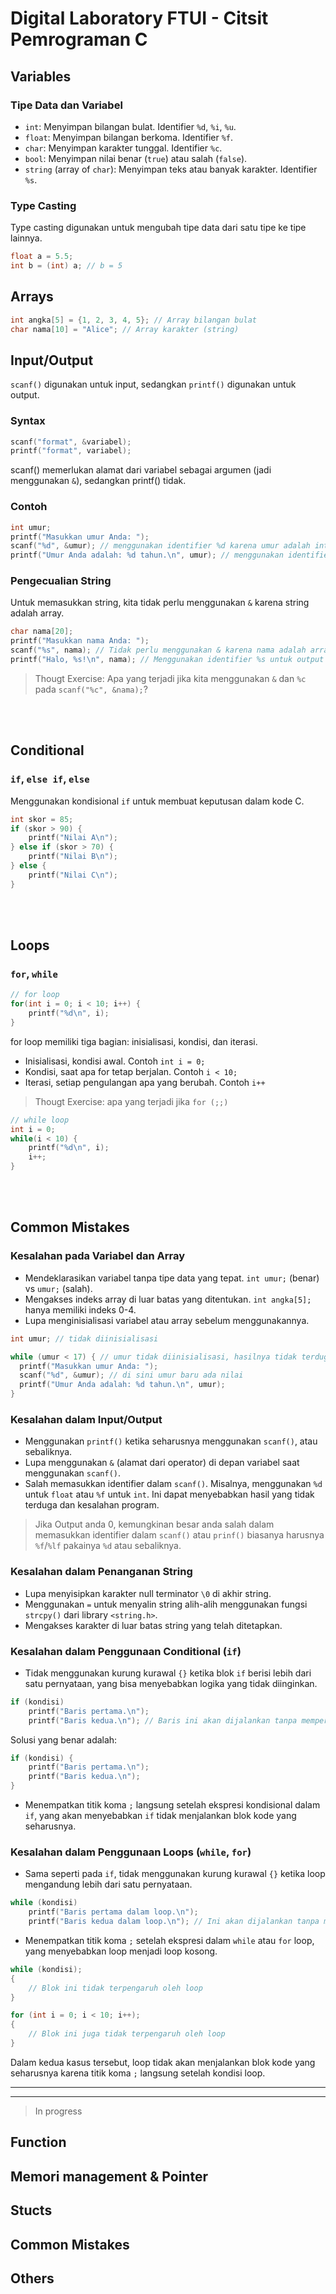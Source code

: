 # Digital Laboratory FTUI - Citsit Pemrograman C

## Variables

### Tipe Data dan Variabel
- `int`: Menyimpan bilangan bulat. Identifier `%d`, `%i`, `%u`.
- `float`: Menyimpan bilangan berkoma. Identifier `%f`.
- `char`: Menyimpan karakter tunggal. Identifier `%c`.
- `bool`: Menyimpan nilai benar (`true`) atau salah (`false`).
- `string` (array of `char`): Menyimpan teks atau banyak karakter. Identifier `%s`.

### Type Casting
Type casting digunakan untuk mengubah tipe data dari satu tipe ke tipe lainnya.

```c
float a = 5.5;
int b = (int) a; // b = 5
```

## Arrays
```c
int angka[5] = {1, 2, 3, 4, 5}; // Array bilangan bulat
char nama[10] = "Alice"; // Array karakter (string)
```

## Input/Output
`scanf()` digunakan untuk input, sedangkan `printf()` digunakan untuk output.

### Syntax
```c
scanf("format", &variabel);
printf("format", variabel);
```
scanf() memerlukan alamat dari variabel sebagai argumen (jadi menggunakan `&`), sedangkan printf() tidak.

### Contoh
```c
int umur;
printf("Masukkan umur Anda: ");
scanf("%d", &umur); // menggunakan identifier %d karena umur adalah integer
printf("Umur Anda adalah: %d tahun.\n", umur); // menggunakan identifier %d untuk output
```

### Pengecualian String
Untuk memasukkan string, kita tidak perlu menggunakan `&` karena string adalah array.

```c
char nama[20];
printf("Masukkan nama Anda: ");
scanf("%s", nama); // Tidak perlu menggunakan & karena nama adalah array
printf("Halo, %s!\n", nama); // Menggunakan identifier %s untuk output
```

> Thougt Exercise: Apa yang terjadi jika kita menggunakan `&` dan `%c` pada `scanf("%c", &nama);`? 

<br/>
<br/>

## Conditional

### `if`, `else if`, `else`
Menggunakan kondisional `if` untuk membuat keputusan dalam kode C.

```c
int skor = 85;
if (skor > 90) {
    printf("Nilai A\n");
} else if (skor > 70) {
    printf("Nilai B\n");
} else {
    printf("Nilai C\n");
}
```

<br/>
<br/>

## Loops

### `for`, `while`

```c
// for loop
for(int i = 0; i < 10; i++) {
    printf("%d\n", i);
}
```
for loop memiliki tiga bagian: inisialisasi, kondisi, dan iterasi.
- Inisialisasi, kondisi awal. Contoh `int i = 0;`
- Kondisi, saat apa for tetap berjalan. Contoh `i < 10;`
- Iterasi, setiap pengulangan apa yang berubah. Contoh `i++`

> Thougt Exercise: apa yang terjadi jika `for (;;)`

```c
// while loop
int i = 0;
while(i < 10) {
    printf("%d\n", i);
    i++;
}
```

<br/>
<br/>

## Common Mistakes

### Kesalahan pada Variabel dan Array
- Mendeklarasikan variabel tanpa tipe data yang tepat. `int umur;` (benar) vs `umur;` (salah).
- Mengakses indeks array di luar batas yang ditentukan. `int angka[5];` hanya memiliki indeks 0-4.
- Lupa menginisialisasi variabel atau array sebelum menggunakannya. 
```c
int umur; // tidak diinisialisasi

while (umur < 17) { // umur tidak diinisialisasi, hasilnya tidak terduga
  printf("Masukkan umur Anda: ");
  scanf("%d", &umur); // di sini umur baru ada nilai
  printf("Umur Anda adalah: %d tahun.\n", umur);
}
```

### Kesalahan dalam Input/Output
- Menggunakan `printf()` ketika seharusnya menggunakan `scanf()`, atau sebaliknya.
- Lupa menggunakan `&` (alamat dari operator) di depan variabel saat menggunakan `scanf()`.
- Salah memasukkan identifier dalam `scanf()`. Misalnya, menggunakan `%d` untuk `float` atau `%f` untuk `int`. Ini dapat menyebabkan hasil yang tidak terduga dan kesalahan program. 
> Jika Output anda 0, kemungkinan besar anda salah dalam memasukkan identifier dalam `scanf()` atau `prinf()` biasanya harusnya `%f`/`%lf` pakainya `%d` atau sebaliknya. 

### Kesalahan dalam Penanganan String
- Lupa menyisipkan karakter null terminator `\0` di akhir string.
- Menggunakan `=` untuk menyalin string alih-alih menggunakan fungsi `strcpy()` dari library `<string.h>`.
- Mengakses karakter di luar batas string yang telah ditetapkan.

### Kesalahan dalam Penggunaan Conditional (`if`)
- Tidak menggunakan kurung kurawal `{}` ketika blok `if` berisi lebih dari satu pernyataan, yang bisa menyebabkan logika yang tidak diinginkan.

```c
if (kondisi)
    printf("Baris pertama.\n");
    printf("Baris kedua.\n"); // Baris ini akan dijalankan tanpa memperhatikan kondisi, karena tidak termasuk dalam blok 'if'
```

Solusi yang benar adalah:

```c
if (kondisi) {
    printf("Baris pertama.\n");
    printf("Baris kedua.\n");
}
```

- Menempatkan titik koma `;` langsung setelah ekspresi kondisional dalam `if`, yang akan menyebabkan `if` tidak menjalankan blok kode yang seharusnya.


### Kesalahan dalam Penggunaan Loops (`while`, `for`)
- Sama seperti pada `if`, tidak menggunakan kurung kurawal `{}` ketika loop mengandung lebih dari satu pernyataan.

```c
while (kondisi)
    printf("Baris pertama dalam loop.\n");
    printf("Baris kedua dalam loop.\n"); // Ini akan dijalankan tanpa memperhatikan kondisi loop
```

- Menempatkan titik koma `;` setelah ekspresi dalam `while` atau `for` loop, yang menyebabkan loop menjadi loop kosong.

```c
while (kondisi);
{
    // Blok ini tidak terpengaruh oleh loop
}

for (int i = 0; i < 10; i++);
{
    // Blok ini juga tidak terpengaruh oleh loop
}
```

Dalam kedua kasus tersebut, loop tidak akan menjalankan blok kode yang seharusnya karena titik koma `;` langsung setelah kondisi loop.

---
---
> In progress 

## Function

## Memori management & Pointer

## Stucts

## Common Mistakes

## Others

